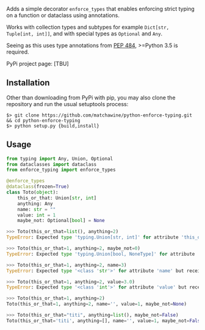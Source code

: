 Adds a simple decorator `enforce_types` that enables enforcing strict
typing on a function or dataclass using annotations.

Works with collection types and subtypes for example `Dict[str,
Tuple[int, int]]`, and with special types as `Optional` and `Any`.

Seeing as this uses type annotations from
[PEP 484](https://www.python.org/dev/peps/pep-0484/), \>=Python 3.5 is
required.

PyPi project page: \[TBU\]

## Installation

Other than downloading from PyPi with
<span class="title-ref">pip</span>, you may also clone the repository
and run the usual setuptools process:

    $> git clone https://github.com/matchawine/python-enforce-typing.git && cd python-enforce-typing
    $> python setup.py {build,install}

## Usage

``` python
from typing import Any, Union, Optional
from dataclasses import dataclass
from enforce_typing import enforce_types

@enforce_types
@dataclass(frozen=True)
class Toto(object):
    this_or_that: Union[str, int]
    anything: Any
    name: str = ""
    value: int = 1
    maybe_not: Optional[bool] = None

>>> Toto(this_or_that=list(), anything=2)
TypeError: Expected type 'typing.Union[str, int]' for attribute 'this_or_that' but received type '<class 'list'>')

>>> Toto(this_or_that=1, anything=2, maybe_not=0)
TypeError: Expected type 'typing.Union[bool, NoneType]' for attribute 'maybe_not' but received type '<class 'int'>')

>>> Toto(this_or_that=1, anything=2, name=3)
TypeError: Expected type '<class 'str'>' for attribute 'name' but received type '<class 'int'>')

>>> Toto(this_or_that=1, anything=2, value=3.0)
TypeError: Expected type '<class 'int'>' for attribute 'value' but received type '<class 'float'>')

>>> Toto(this_or_that=1, anything=2)
Toto(this_or_that=1, anything=2, name='', value=1, maybe_not=None)

>>> Toto(this_or_that="titi", anything=list(), maybe_not=False)
Toto(this_or_that='titi', anything=[], name='', value=1, maybe_not=False)
```
